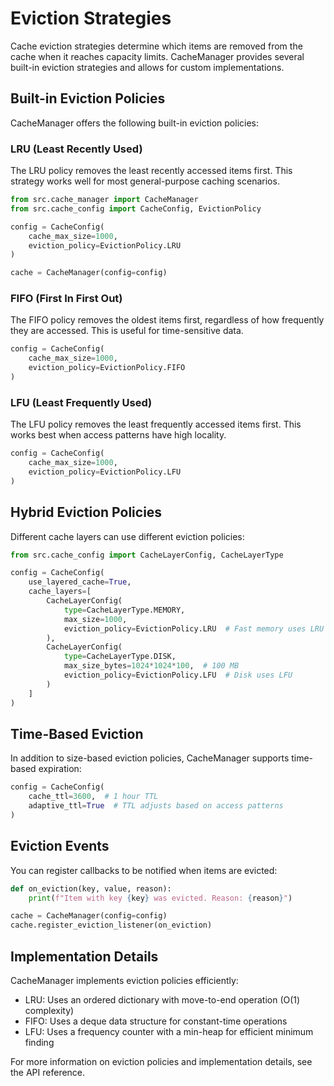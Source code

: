 # Eviction Strategies

Cache eviction strategies determine which items are removed from the cache when it reaches capacity limits. CacheManager provides several built-in eviction strategies and allows for custom implementations.

## Built-in Eviction Policies

CacheManager offers the following built-in eviction policies:

### LRU (Least Recently Used)

The LRU policy removes the least recently accessed items first. This strategy works well for most general-purpose caching scenarios.

```python
from src.cache_manager import CacheManager
from src.cache_config import CacheConfig, EvictionPolicy

config = CacheConfig(
    cache_max_size=1000,
    eviction_policy=EvictionPolicy.LRU
)

cache = CacheManager(config=config)
```

### FIFO (First In First Out)

The FIFO policy removes the oldest items first, regardless of how frequently they are accessed. This is useful for time-sensitive data.

```python
config = CacheConfig(
    cache_max_size=1000,
    eviction_policy=EvictionPolicy.FIFO
)
```

### LFU (Least Frequently Used)

The LFU policy removes the least frequently accessed items first. This works best when access patterns have high locality.

```python
config = CacheConfig(
    cache_max_size=1000,
    eviction_policy=EvictionPolicy.LFU
)
```

## Hybrid Eviction Policies

Different cache layers can use different eviction policies:

```python
from src.cache_config import CacheLayerConfig, CacheLayerType

config = CacheConfig(
    use_layered_cache=True,
    cache_layers=[
        CacheLayerConfig(
            type=CacheLayerType.MEMORY,
            max_size=1000,
            eviction_policy=EvictionPolicy.LRU  # Fast memory uses LRU
        ),
        CacheLayerConfig(
            type=CacheLayerType.DISK,
            max_size_bytes=1024*1024*100,  # 100 MB
            eviction_policy=EvictionPolicy.LFU  # Disk uses LFU
        )
    ]
)
```

## Time-Based Eviction

In addition to size-based eviction policies, CacheManager supports time-based expiration:

```python
config = CacheConfig(
    cache_ttl=3600,  # 1 hour TTL
    adaptive_ttl=True  # TTL adjusts based on access patterns
)
```

## Eviction Events

You can register callbacks to be notified when items are evicted:

```python
def on_eviction(key, value, reason):
    print(f"Item with key {key} was evicted. Reason: {reason}")

cache = CacheManager(config=config)
cache.register_eviction_listener(on_eviction)
```

## Implementation Details

CacheManager implements eviction policies efficiently:

- LRU: Uses an ordered dictionary with move-to-end operation (O(1) complexity)
- FIFO: Uses a deque data structure for constant-time operations
- LFU: Uses a frequency counter with a min-heap for efficient minimum finding

For more information on eviction policies and implementation details, see the API reference.
